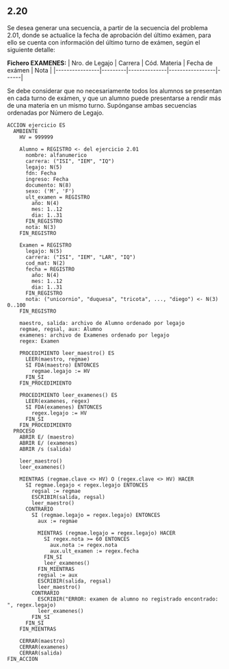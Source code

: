 ## 2.20
Se desea generar una secuencia, a partir de la secuencia del problema 2.01, donde se actualice la fecha de
aprobación del último exámen, para ello se cuenta con información del último turno de exámen, según el siguiente
detalle:

**Fichero EXAMENES:**
| Nro. de Legajo | Carrera | Cód. Materia | Fecha de exámen | Nota |
|----------------|---------|--------------|-----------------|------|

Se debe considerar que no necesariamente todos los alumnos se presentan en cada turno de exámen, y que un
alumno puede presentarse a rendir más de una materia en un mismo turno. Supónganse ambas secuencias
ordenadas por Número de Legajo.

```
ACCION ejercicio ES
  AMBIENTE
    HV = 999999

    Alumno = REGISTRO <- del ejercicio 2.01
      nombre: alfanumerico
      carrera: ("ISI", "IEM", "IQ")
      legajo: N(5)
      fdn: Fecha
      ingreso: Fecha
      documento: N(8)
      sexo: ('M', 'F')
      ult_examen = REGISTRO
        año: N(4)
        mes: 1..12
        dia: 1..31
      FIN_REGISTRO
      nota: N(3)
    FIN_REGISTRO

    Examen = REGISTRO
      legajo: N(5)
      carrera: ("ISI", "IEM", "LAR", "IQ")
      cod_mat: N(2)
      fecha = REGISTRO
        año: N(4)
        mes: 1..12
        dia: 1..31
      FIN_REGISTRO
      nota: ("unicornio", "duquesa", "tricota", ..., "diego") <- N(3) 0..100
    FIN_REGISTRO

    maestro, salida: archivo de Alumno ordenado por legajo
    regmae, regsal, aux: Alumno
    examenes: archivo de Examenes ordenado por legajo
    regex: Examen

    PROCEDIMIENTO leer_maestro() ES
      LEER(maestro, regmae)
      SI FDA(maestro) ENTONCES
        regmae.legajo := HV
      FIN_SI
    FIN_PROCEDIMIENTO

    PROCEDIMIENTO leer_examenes() ES
      LEER(examenes, regex)
      SI FDA(examenes) ENTONCES
        regex.legajo := HV
      FIN_SI
    FIN_PROCEDIMIENTO
  PROCESO
    ABRIR E/ (maestro)
    ABRIR E/ (examenes)
    ABRIR /s (salida)

    leer_maestro()
    leer_examenes()

    MIENTRAS (regmae.clave <> HV) O (regex.clave <> HV) HACER
      SI regmae.legajo < regex.legajo ENTONCES
        regsal := regmae
        ESCRIBIR(salida, regsal)
        leer_maestro()
      CONTRARIO
        SI (regmae.legajo = regex.legajo) ENTONCES
          aux := regmae

          MIENTRAS (regmae.legajo = regex.legajo) HACER
            SI regex.nota >= 60 ENTONCES
              aux.nota := regex.nota
              aux.ult_examen := regex.fecha
            FIN_SI
            leer_examenes()
          FIN_MIENTRAS
          regsal := aux
          ESCRIBIR(salida, regsal)
          leer_maestro()
        CONTRARIO
          ESCRIBIR("ERROR: examen de alumno no registrado encontrado: ", regex.legajo)
          leer_examenes()
        FIN_SI
      FIN_SI
    FIN_MIENTRAS

    CERRAR(maestro)
    CERRAR(examenes)
    CERRAR(salida)
FIN_ACCION
```
